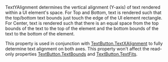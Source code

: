 TextYAlignment determines the vertical alignment (Y-axis) of text rendered
within a UI element's space. For Top and Bottom, text is rendered such
that the top/bottom text bounds just touch the edge of the UI element
rectangle. For Center, text is rendered such that there is an equal space
from the top bounds of the text to the top of the element and the bottom
bounds of the text to the bottom of the element.

This property is used in conjunction with [TextButton.TextXAlignment](https://create.roblox.com/docs/reference/engine/classes/TextButton#TextXAlignment) to
fully determine text alignment on both axes. This property won't affect
the read-only properties [TextButton.TextBounds](https://create.roblox.com/docs/reference/engine/classes/TextButton#TextBounds) and
[TextButton.TextFits](https://create.roblox.com/docs/reference/engine/classes/TextButton#TextFits).